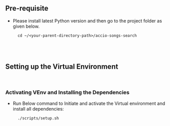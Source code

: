 ## Pre-requisite
- Please install latest Python version and then go to the project folder as given below.

        cd ~/<your-parent-directory-path>/accio-songs-search

<br/>
<br/>

## Setting up the Virtual Environment    
<br/>

### Activating VEnv and Installing the Dependencies
- Run Below command to Initiate and activate the Virtual environment and install all dependencies:

        ./scripts/setup.sh
<br/>
